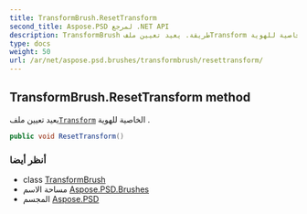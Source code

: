 ```yaml
---
title: TransformBrush.ResetTransform
second_title: Aspose.PSD لمرجع .NET API
description: TransformBrush طريقة. يعيد تعيين ملفTransform الخاصية للهوية .
type: docs
weight: 50
url: /ar/net/aspose.psd.brushes/transformbrush/resettransform/
---
```

## TransformBrush.ResetTransform method

يعيد تعيين ملف[`Transform`](../transform/) الخاصية للهوية .

```csharp
public void ResetTransform()
```

### أنظر أيضا

* class [TransformBrush](../)
* مساحة الاسم [Aspose.PSD.Brushes](../../transformbrush/)
* المجسم [Aspose.PSD](../../../)


